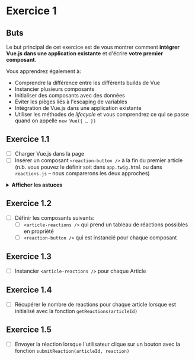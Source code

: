 # Exercice 1

## Buts

Le but principal de cet exercice est de vous montrer comment **intégrer Vue.js dans une application existante** et d'écrire **votre premier composant**.

Vous apprendrez également à:
- Comprendre la différence entre les différents builds de Vue
- Instancier plusieurs composants
- Initialiser des composants avec des données
- Éviter les pièges liés à l'escaping de variables
- Intégration de Vue.js dans une application existante
- Utiliser les méthodes de _lifecycle_ et vous comprendrez ce qui se passe quand on appelle `new Vue({ … })`

## Exercice 1.1

- [ ] Charger Vue.js dans la page
- [ ] Insérer un composant `<reaction-button />` à la fin du premier article (n.b. vous pouvez le définir soit dans `app.twig.html` ou dans `reactions.js` – nous comparerons les deux approches)

<details>
 <summary><b>Afficher les astuces</b></summary>
- Allez faire un tour sur la documentation officielle de Vue.js pour y trouver:
  - Les liens de téléchargement et de versions hébergées sur un CDN: https://fr.vuejs.org/v2/guide/installation.html#Inclusion-directe-lt-script-gt
  - La différence entre les builds: https://fr.vuejs.org/v2/guide/installation.html#Explication-des-differents-builds
</details>

## Exercice 1.2

- [ ] Définir les composants suivants:
  - [ ] `<article-reactions />` qui prend un tableau de réactions possibles en propriété
  - [ ] `<reaction-button />` qui est instancié pour chaque composant

## Exercice 1.3

- [ ] Instancier `<article-reactions />` pour chaque Article

## Exercice 1.4

- [ ] Récupérer le nombre de reactions pour chaque article lorsque <article-reactions /> est initialisé avec la fonction `getReactions(articleId)`

## Exercice 1.5

- [ ] Envoyer la réaction lorsque l'utilisateur clique sur un bouton avec la fonction `submitReaction(articleId, reaction)`
